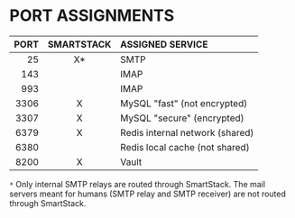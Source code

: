 # PORT ASSIGNMENTS

PORT   | SMARTSTACK | ASSIGNED SERVICE
------:|:----------:|:----------------
  25   |      X*    | SMTP
 143   |            | IMAP
 993   |            | IMAP
3306   |      X     | MySQL "fast" (not encrypted)
3307   |      X     | MySQL "secure" (encrypted)
6379   |      X     | Redis internal network (shared)
6380   |            | Redis local cache (not shared)
8200   |      X     | Vault

`*` Only internal SMTP relays are routed through SmartStack. The mail servers meant for humans (SMTP relay and
SMTP receiver) are not routed through SmartStack.

